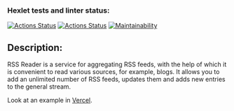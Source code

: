 ### Hexlet tests and linter status:
[![Actions Status](https://github.com/EgorUlitin/frontend-project-lvl3/workflows/hexlet-check/badge.svg)](https://github.com/EgorUlitin/frontend-project-lvl3/actions)
[![Actions Status](https://github.com/EgorUlitin/frontend-project-lvl3/workflows/build-check/badge.svg)](https://github.com/EgorUlitin/frontend-project-lvl3/actions)
[![Maintainability](https://api.codeclimate.com/v1/badges/2207ab91c1c44335e584/maintainability)](https://codeclimate.com/github/EgorUlitin/frontend-project-lvl3/maintainability)
<!-- [![Test Coverage](https://api.codeclimate.com/v1/badges/2207ab91c1c44335e584/test_coverage)](https://codeclimate.com/github/EgorUlitin/frontend-project-lvl3/test_coverage) -->

## Description:

RSS Reader is a service for aggregating RSS feeds, with the help of which it is convenient to read various sources, for example, blogs. It allows you to add an unlimited number of RSS feeds, updates them and adds new entries to the general stream.

Look at an example in [Vercel](https://frontend-project-lvl3-egorulitin.vercel.app/).